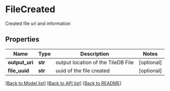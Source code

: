 # FileCreated

Created file uri and information
## Properties
Name | Type | Description | Notes
------------ | ------------- | ------------- | -------------
**output_uri** | **str** | output location of the TileDB File | [optional] 
**file_uuid** | **str** | uuid of the file created | [optional] 

[[Back to Model list]](../README.md#documentation-for-models) [[Back to API list]](../README.md#documentation-for-api-endpoints) [[Back to README]](../README.md)


